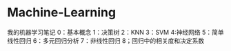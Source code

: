 # Machine-Learning
我的机器学习笔记
0：基本概念
1：决策树
2：KNN
3：SVM
4:神经网络
5：简单线性回归
6：多元回归分析
7：非线性回归
8；回归中的相关度和决定系数
